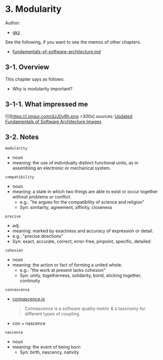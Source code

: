# 3. Modularity

Author:
  - [gkz](https://twitter.com/gkzvoice)

See the following, if you want to see the memos of other chapters.
  - [fundamentals-of-software-architecture.md](../fundamentals-of-software-architecture.md)


## 3-1. Overview

This chapter says as follows:
- Why is modularity important?

## 3-1-1. What impressed me 

![](https://i.imgur.com/dJJ0vRh.png  =300x)
sources: [Updated Fundamentals of Software Architecture Images](http://fundamentalsofsoftwarearchitecture.com/images.html)

## 3-2. Notes

`modularity`
- noun
- meaning: the use of individually distinct functional units, as in assembling an electronic or mechanical system.

`compatibility`
- noun
- meaning: a state in which two things are able to exist or occur together without problems or conflict.
  - e.g.: "he argues for the compatibility of science and religion"
  - Syn: similarity, agreement, affinity, closeness

`precise`
- adj.
- meaning: marked by exactness and accuracy of expression or detail.
- e.g.: "precise directions"
- Syn: exact, accurate, correct, error-free, pinpoint, specific, detailed

`cohesion`
- noun
- meaning: the action or fact of forming a united whole.
  - e.g.: "the work at present lacks cohesion"
  - Syn: unity, togetherness, solidarity, bond, sticking together, continuity

`connascence`
- [connascence.io](https://connascence.io/)
  > Connascence is a software quality metric & a taxonomy for different types of coupling.

- con + nascence

`nascence`
- noun
- meaning: the event of being born
  - Syn: birth, nascency, nativity
